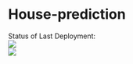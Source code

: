 # House-prediction

Status of Last Deployment: <br>
<img src="https://github.com/dubrovin-sudo/house-prediction/workflows/Flake8/badge.svg?branch=feature"><br>
<img src="https://github.com/dubrovin-sudo/house-prediction/workflows/Docker/badge.svg?branch=feature"><br>
